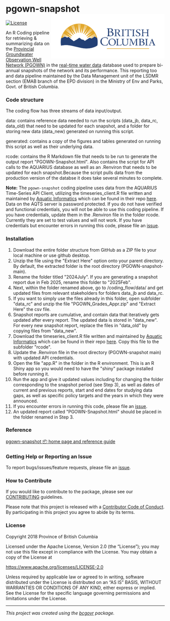 <!--
Copyright 2018 Province of British Columbia
&#10;Licensed under the Apache License, Version 2.0 (the "License");
you may not use this file except in compliance with the License.
You may obtain a copy of the License at
&#10;https://www.apache.org/licenses/LICENSE-2.0
&#10;Unless required by applicable law or agreed to in writing, software distributed under the License is distributed on an "AS IS" BASIS, 
WITHOUT WARRANTIES OR CONDITIONS OF ANY KIND, either express or implied.
See the License for the specific language governing permissions and limitations under the License.
-->

# pgown-snapshot <a href='https://www2.gov.bc.ca/gov/content/environment/air-land-water/water/groundwater-wells-aquifers/groundwater-observation-well-network'><img src='man/figures/BC_gov_logo.png' align="right" height="139" /></a>

<!-- badges: start -->

[![License](https://img.shields.io/badge/License-Apache%202.0-blue.svg)](https://opensource.org/license/apache-2-0)
<!--[![R-CMD-check](https://github.com/bcgov/bcdata/actions/workflows/R-CMD-check.yaml/badge.svg)](https://github.com/bcgov/bcdata/actions/workflows/R-CMD-check.yaml)
[![Codecov test
coverage](https://codecov.io/gh/bcgov/bcdata/branch/main/graph/badge.svg)](https://app.codecov.io/gh/bcgov/bcdata?branch=main)-->
<!-- badges: end -->

An R Coding pipeline for retrieving & summarizing data on the [Provincial Groundwater Observation Well Network (PGOWN)](https://www2.gov.bc.ca/gov/content?id=B03D0994BB5C4F98B6F7D4FD8610C836) in the [real-time water data](https://www2.gov.bc.ca/gov/content?id=39A675506AE54C4CB240849338B7C8D8) database used to prepare bi-annual snapshots of the network and its performance. This reporting too and data pipeline maintained by the Data Management unit of the LSDMR section (EMAB branch of the EPD division) in the Ministry of Env and Parks, Govt. of British Columbia.

### Code structure

The coding flow has three streams of data input/output. 

data: contains reference data needed to run the scripts (data_jb, data_rc, data_old) that need to be updated for each snapshot, and a folder for storing new data (data_new) generated on running this script.

generated: contains a copy of the figures and tables generated on running this script as well as their underlying data.

rcode: contains the R Markdown file that needs to be run to generate the output report "PGOWN-Snapshot.html". Also contains the script for API calls to the AQUARIUS database as well as an .Renviron that needs to be updated for each snapshot.Because the script pulls data from the production version of the databse it does take several minutes to complete. 

**Note:** The `pgown-snapshot` coding pipeline uses data from the AQUARIUS Time-Series API Client, utilizing the timeseries_client.R file written and maintained by [Aquatic Informatics](https://github.com/AquaticInformatics) which can be found in their repo [here](https://github.com/AquaticInformatics/examples/blob/fa417675042ea1f1d08358f2c42244e7c4baac23/TimeSeries/PublicApis/R/timeseries_client.R). Data on the AQTS server is password protected. If you do not have verified and functional credentials, you will not be able to use this coding pipeline. If you have credentials, update them in the .Renviron file in the folder rcode. Currently they are set to test values and will not work. If you have credentials but encounter errors in running this code, please file an
[issue](https://github.com/bcgov/PGOWN-snapshot/issues/).

### Installation

1. Download the entire folder structure from GitHub as a ZIP file to your local machine or use github desktop.
2. Unzip the file using the "Extract Here" option onto your parent directory. By default, the extracted folder is the root directory (PGOWN-snapshot-main).
3. Rename the folder titled "2024July". If you are generating a snapshot report due in Feb 2025, rename this folder to "2025Feb".
4. Next, within the folder renamed above, go to /coding_flow/data/ and get updated files from relevant stakeholders for folders data_jb and data_rc.
5. If you want to simply use the files already in this folder, open subfolder "data_rc" and unzip the file "PGOWN_Grades_Appr.zip" and "Extract Here" the csv file.
6. Snapshot reports are cumulative, and contain data that iteratively gets updated after every report. The updated data is stored in "data_new". For every new snapshot report, replace the files in "data_old" by copying files from "data_new".
7. Download the timeseries_client.R file written and maintained by [Aquatic Informatics](https://github.com/AquaticInformatics) which can be found in their repo [here](https://github.com/AquaticInformatics/examples/blob/fa417675042ea1f1d08358f2c42244e7c4baac23/TimeSeries/PublicApis/R/timeseries_client.R). Copy this file to the subfolder "rcode".
8. Update the .Renviron file in the root directory (PGOWN-snapshot main) with updated API credentials.
9. Open the file "app.R" in the folder in the R environment. This is an R Shiny app so you would need to have the "shiny" package installed before running it.
10. Run the app and give it updated values including for changing the folder corresponding to the snapshot period (see Step 3), as well as dates of current and previous reports, start and end dates for studying data gaps, as well as specific policy targets and the years in which they were announced.
11. If you encounter errors in running this code, please file an [issue](https://github.com/bcgov/PGOWN-snapshot/issues/).
12. An updated report called "PGOWN-Snapshot.html" should be placed in the folder renamed in Step 3.

### Reference

[pgown-snapshot 📦 home page and reference
guide](https://bcgov.github.io/pgown-snapshot/)

### Getting Help or Reporting an Issue

To report bugs/issues/feature requests, please file an
[issue](https://github.com/bcgov/PGOWN-snapshot/issues/).

### How to Contribute

If you would like to contribute to the package, please see our
[CONTRIBUTING](https://github.com/bcgov/PGOWN-snapshot/blob/master/CONTRIBUTING.md)
guidelines.

Please note that this project is released with a [Contributor Code of
Conduct](https://github.com/bcgov/bcdata/blob/master/CODE_OF_CONDUCT.md).
By participating in this project you agree to abide by its terms.

### License

Copyright 2018 Province of British Columbia

Licensed under the Apache License, Version 2.0 (the “License”); you may
not use this file except in compliance with the License. You may obtain
a copy of the License at

<https://www.apache.org/licenses/LICENSE-2.0>

Unless required by applicable law or agreed to in writing, software
distributed under the License is distributed on an “AS IS” BASIS,
WITHOUT WARRANTIES OR CONDITIONS OF ANY KIND, either express or implied.
See the License for the specific language governing permissions and
limitations under the License.

------------------------------------------------------------------------

*This project was created using the
[bcgovr](https://github.com/bcgov/bcgovr) package.*
